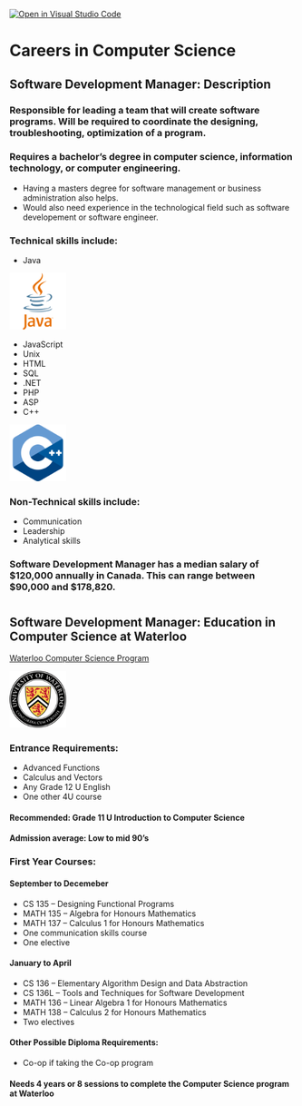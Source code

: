 [![Open in Visual Studio Code](https://classroom.github.com/assets/open-in-vscode-c66648af7eb3fe8bc4f294546bfd86ef473780cde1dea487d3c4ff354943c9ae.svg)](https://classroom.github.com/online_ide?assignment_repo_id=8805337&assignment_repo_type=AssignmentRepo)
# Careers in Computer Science
## Software Development Manager: Description
### Responsible for leading a team that will create software programs. Will be required to coordinate the designing, troubleshooting, optimization of a program.
###
### Requires a bachelor’s degree in computer science, information technology, or computer engineering.
- Having a masters degree for software management or business administration also helps.
- Would also need experience in the technological field such as software developement or software engineer.
### Technical skills include:
- Java

<img src="JavaIcon.svg" width="100" height="100"/>

- JavaScript
- Unix
- HTML
- SQL
- .NET
- PHP
- ASP
- C++

<img src="C++Icon.png" width="100" height="100"/>

### Non-Technical skills include: 
- Communication
- Leadership
- Analytical skills
### Software Development Manager has a median salary of $120,000 annually in Canada. This can range between $90,000 and $178,820.
#
## Software Development Manager: Education in Computer Science at Waterloo
[Waterloo Computer Science Program](https://uwaterloo.ca/future-students/programs/computer-science "Waterloo Computer Science Program Website")

<img src="WaterlooIcon.png" width="100" height="100"/>

### Entrance Requirements:
- Advanced Functions
- Calculus and Vectors
- Any Grade 12 U English
- One other 4U course
#### Recommended: Grade 11 U Introduction to Computer Science
#### Admission average: Low to mid 90’s
### First Year Courses:
#### September to Decemeber
- CS 135 – Designing Functional Programs
- MATH 135 – Algebra for Honours Mathematics
- MATH 137 – Calculus 1 for Honours Mathematics
- One communication skills course
- One elective
#### January to April
- CS 136 – Elementary Algorithm Design and Data Abstraction
- CS 136L – Tools and Techniques for Software Development
- MATH 136 – Linear Algebra 1 for Honours Mathematics
- MATH 138 – Calculus 2 for Honours Mathematics
- Two electives
#### Other Possible Diploma Requirements:
- Co-op if taking the Co-op program
#### Needs 4 years or 8 sessions to complete the Computer Science program at Waterloo


